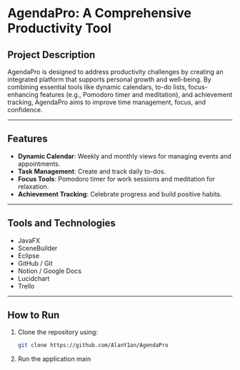 # AgendaPro: A Comprehensive Productivity Tool

## Project Description

AgendaPro is designed to address productivity challenges by creating an integrated platform that supports personal growth and well-being. By combining essential tools like dynamic calendars, to-do lists, focus-enhancing features (e.g., Pomodoro timer and meditation), and achievement tracking, AgendaPro aims to improve time management, focus, and confidence.

---

## Features

- **Dynamic Calendar**: Weekly and monthly views for managing events and appointments.
- **Task Management**: Create and track daily to-dos.
- **Focus Tools**: Pomodoro timer for work sessions and meditation for relaxation.
- **Achievement Tracking**: Celebrate progress and build positive habits.

---

## Tools and Technologies

- JavaFX
- SceneBuilder
- Eclipse
- GitHub / Git
- Notion / Google Docs
- Lucidchart
- Trello

---

## How to Run

1. Clone the repository using:
   ```bash
   git clone https://github.com/AlanY1an/AgendaPro
2. Run the application main
